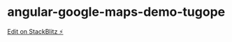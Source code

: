 # angular-google-maps-demo-tugope

[Edit on StackBlitz ⚡️](https://stackblitz.com/edit/angular-google-maps-demo-tugope)